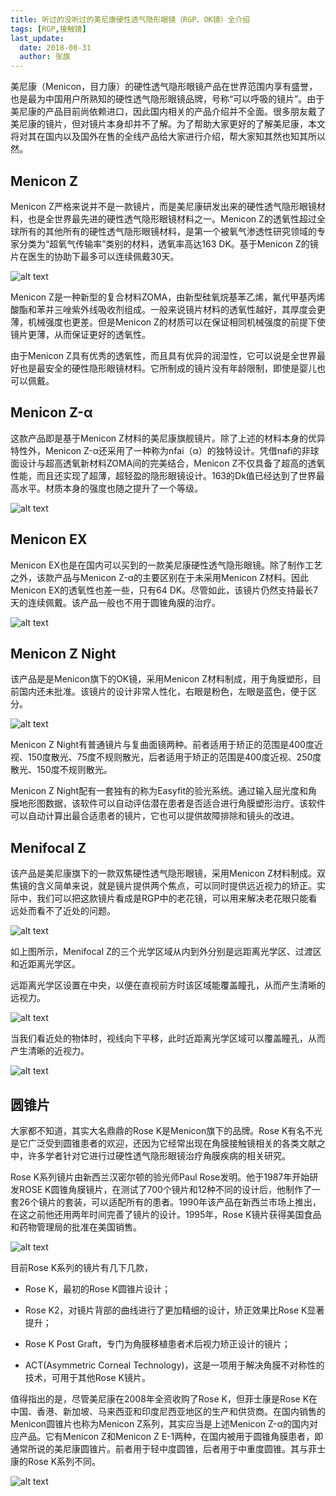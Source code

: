 ```yaml
---
title: 听过的没听过的美尼康硬性透气隐形眼镜（RGP、OK镜）全介绍
tags: [RGP,接触镜]
last_update:
  date: 2018-08-31
  author: 张旗
---
```


美尼康（Menicon，目力康）的硬性透气隐形眼镜产品在世界范围内享有盛誉，也是最为中国用户所熟知的硬性透气隐形眼镜品牌，号称“可以呼吸的镜片”。由于美尼康的产品目前尚依赖进口，因此国内相关的产品介绍并不全面。很多朋友戴了美尼康的镜片，但对镜片本身却并不了解。为了帮助大家更好的了解美尼康，本文将对其在国内以及国外在售的全线产品给大家进行介绍，帮大家知其然也知其所以然。

## Menicon Z

Menicon Z严格来说并不是一款镜片，而是美尼康研发出来的硬性透气隐形眼镜材料，也是全世界最先进的硬性透气隐形眼镜材料之一。Menicon Z的透氧性超过全球所有的其他所有的硬性透气隐形眼镜材料，是第一个被氧气渗透性研究领域的专家分类为“超氧气传输率”类别的材料，透氧率高达163 DK。基于Menicon Z的镜片在医生的协助下最多可以连续佩戴30天。

![alt text](/knowledge/assets/听过的没听过的美尼康硬性透气隐形眼镜（RGP、OK镜）全介绍-1.png)

Menicon Z是一种新型的复合材料ZOMA，由新型硅氧烷基苯乙烯，氟代甲基丙烯酸酯和苯并三唑紫外线吸收剂组成。一般来说镜片材料的透氧性越好，其厚度会更薄，机械强度也更差。但是Menicon Z的材质可以在保证相同机械强度的前提下使镜片更薄，从而保证更好的透氧性。

由于Menicon Z具有优秀的透氧性，而且具有优异的润湿性，它可以说是全世界最好也是最安全的硬性隐形眼镜材料。它所制成的镜片没有年龄限制，即使是婴儿也可以佩戴。

## Menicon Z-α

这款产品即是基于Menicon Z材料的美尼康旗舰镜片。除了上述的材料本身的优异特性外，Menicon Z-α还采用了一种称为nfai（α）的独特设计。凭借nafi的非球面设计与超高透氧新材料ZOMA间的完美结合，Menicon Z不仅具备了超高的透氧性能，而且还实现了超薄，超轻盈的隐形眼镜设计。163的Dk值已经达到了世界最高水平。材质本身的强度也随之提升了一个等级。

![alt text](/knowledge/assets/听过的没听过的美尼康硬性透气隐形眼镜（RGP、OK镜）全介绍-2.png)

## Menicon EX

Menicon EX也是在国内可以买到的一款美尼康硬性透气隐形眼镜。除了制作工艺之外，该款产品与Menicon Z-α的主要区别在于未采用Menicon Z材料。因此Menicon EX的透氧性也差一些，只有64 DK。尽管如此，该镜片仍然支持最长7天的连续佩戴。该产品一般也不用于圆锥角膜的治疗。

![alt text](/knowledge/assets/听过的没听过的美尼康硬性透气隐形眼镜（RGP、OK镜）全介绍-3.png)

## Menicon Z Night

该产品是是Menicon旗下的OK镜，采用Menicon Z材料制成，用于角膜塑形，目前国内还未批准。该镜片的设计非常人性化，右眼是粉色，左眼是蓝色，便于区分。

![alt text](/knowledge/assets/听过的没听过的美尼康硬性透气隐形眼镜（RGP、OK镜）全介绍-4.png)

Menicon Z Night有普通镜片与复曲面镜两种。前者适用于矫正的范围是400度近视、150度散光、75度不规则散光，后者适用于矫正的范围是400度近视、250度散光、150度不规则散光。

Menicon Z Night配有一套独有的称为Easyfit的验光系统。通过输入屈光度和角膜地形图数据，该软件可以自动评估潜在患者是否适合进行角膜塑形治疗。该软件可以自动计算出最合适患者的镜片，它也可以提供故障排除和镜头的改进。

## Menifocal Z

该产品是美尼康旗下的一款双焦硬性透气隐形眼镜，采用Menicon Z材料制成。双焦镜的含义简单来说，就是镜片提供两个焦点，可以同时提供远近视力的矫正。实际中，我们可以把这款镜片看成是RGP中的老花镜，可以用来解决老花眼只能看远处而看不了近处的问题。

![alt text](/knowledge/assets/听过的没听过的美尼康硬性透气隐形眼镜（RGP、OK镜）全介绍-5.png)

如上图所示，Menifocal Z的三个光学区域从内到外分别是远距离光学区、过渡区和近距离光学区。

远距离光学区设置在中央，以便在直视前方时该区域能覆盖瞳孔，从而产生清晰的远视力。

![alt text](/knowledge/assets/听过的没听过的美尼康硬性透气隐形眼镜（RGP、OK镜）全介绍-6.png)

当我们看近处的物体时，视线向下平移，此时近距离光学区域可以覆盖瞳孔，从而产生清晰的近视力。

![alt text](/knowledge/assets/听过的没听过的美尼康硬性透气隐形眼镜（RGP、OK镜）全介绍-7.png)

## 圆锥片

大家都不知道，其实大名鼎鼎的Rose K是Menicon旗下的品牌。Rose K有名不光是它广泛受到圆锥患者的欢迎，还因为它经常出现在角膜接触镜相关的各类文献之中，许多学者针对它进行过硬性透气隐形眼镜治疗角膜疾病的相关研究。

Rose K系列镜片由新西兰汉密尔顿的验光师Paul Rose发明。他于1987年开始研发ROSE K圆锥角膜镜片，在测试了700个镜片和12种不同的设计后，他制作了一套26个镜片的套装，可以适配所有的患者。1990年该产品在新西兰市场上推出，在这之前他还用两年时间完善了镜片的设计。1995年，Rose K镜片获得美国食品和药物管理局的批准在美国销售。

![alt text](/knowledge/assets/听过的没听过的美尼康硬性透气隐形眼镜（RGP、OK镜）全介绍-8.png)

目前Rose K系列的镜片有几下几款，

* Rose K，最初的Rose K圆锥片设计；

* Rose K2，对镜片背部的曲线进行了更加精细的设计，矫正效果比Rose K显著提升；

* Rose K Post Graft，专门为角膜移植患者术后视力矫正设计的镜片；

* ACT(Asymmetric Corneal Technology)，这是一项用于解决角膜不对称性的技术，可用于其他Rose K镜片。

值得指出的是，尽管美尼康在2008年全资收购了Rose K，但菲士康是Rose K在中国、香港、新加坡、马来西亚和印度尼西亚地区的生产和供货商。在国内销售的Menicon圆锥片也称为Menicon Z系列，其实应当是上述Menicon Z-α的国内对应产品。它有Menicon Z和Menicon Z E-1两种，在国内被用于圆锥角膜患者，即通常所说的美尼康圆锥片。前者用于轻中度圆锥，后者用于中重度圆锥。其与菲士康的Rose K系列不同。

![alt text](/knowledge/assets/听过的没听过的美尼康硬性透气隐形眼镜（RGP、OK镜）全介绍-9.png)
